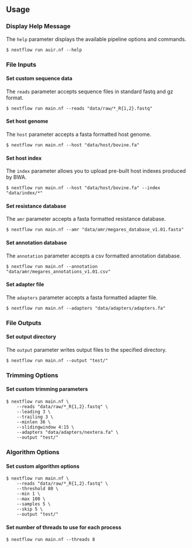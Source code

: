 Usage
-----

### Display Help Message

The `help` parameter displays the available pipeline options and commands.
```
$ nextflow run auir.nf --help
```

### File Inputs

#### Set custom sequence data

The `reads` parameter accepts sequence files in standard fastq and gz format.
```
$ nextflow run main.nf --reads "data/raw/*_R{1,2}.fastq"
```

#### Set host genome

The `host` parameter accepts a fasta formatted host genome.
```
$ nextflow run main.nf --host "data/host/bovine.fa"
```

#### Set host index

The `index` parameter allows you to upload pre-built host indexes produced by BWA.
```
$ nextflow run main.nf --host "data/host/bovine.fa" --index "data/index/*"
```

#### Set resistance database

The `amr` parameter accepts a fasta formatted resistance database. 
```
$ nextflow run main.nf --amr "data/amr/megares_database_v1.01.fasta"
```

#### Set annotation database

The `annotation` parameter accepts a csv formatted annotation database.
```
$ nextflow run main.nf --annotation "data/amr/megares_annotations_v1.01.csv"
```

#### Set adapter file

The `adapters` parameter accepts a fasta formatted adapter file.
```
$ nextflow run main.nf --adapters "data/adapters/adapters.fa"
```

### File Outputs

#### Set output directory

The `output` parameter writes output files to the specified directory.
```
$ nextflow run main.nf --output "test/"
```

### Trimming Options

#### Set custom trimming parameters

```
$ nextflow run main.nf \
    --reads "data/raw/*_R{1,2}.fastq" \
    --leading 3 \
    --trailing 3 \
    --minlen 36 \
    --slidingwindow 4:15 \
    --adapters "data/adapters/nextera.fa" \
    --output "test/"
```

### Algorithm Options

#### Set custom algorithm options

```
$ nextflow run main.nf \
    --reads "data/raw/*_R{1,2}.fastq" \
    --threshold 80 \
    --min 1 \
    --max 100 \
    --samples 5 \
    --skip 5 \
    --output "test/"
```

#### Set number of threads to use for each process

```
$ nextflow run main.nf --threads 8
```
